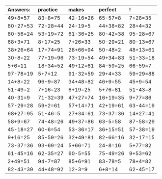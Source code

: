 | Answers: | practice | makes | perfect | ! |
| :--- | :--- | :--- | :--- | :--- |
| 49+8=57 | 83-8=75 | 42-16=26 | 65-57=8 | 7+28=35 | 
| 80-27=53 | 72-28=44 | 24-19=5 | 44+38=82 | 28+4=32 | 
| 80-56=24 | 53+19=72 | 61-36=25 | 80-42=38 | 95-28=67 | 
| 68+3=71 | 8+17=25 | 7+26=33 | 50-29=21 | 80-13=67 | 
| 38+26=64 | 17+74=91 | 28+66=94 | 50-48=2 | 48+13=61 | 
| 30-8=22 | 77+19=96 | 73-19=54 | 49+34=83 | 51-33=18 | 
| 5+6=11 | 18+34=52 | 49+12=61 | 84-59=25 | 66-59=7 | 
| 97-78=19 | 5+7=12 | 91-32=59 | 29+4=33 | 59+29=88 | 
| 14+8=22 | 96-9=87 | 34+48=82 | 46+9=55 | 45+9=54 | 
| 51-49=2 | 7+16=23 | 6+19=25 | 5+76=81 | 51-43=8 | 
| 40-31=9 | 71-32=39 | 47+27=74 | 16+19=35 | 9+77=86 | 
| 57-29=28 | 59+2=61 | 57+14=71 | 42+19=61 | 63-44=19 | 
| 68+27=95 | 51-46=5 | 27+34=61 | 73-37=36 | 14+27=41 | 
| 58+9=67 | 74-48=26 | 49+37=86 | 63-5=58 | 87-58=29 | 
| 45-18=27 | 60-6=54 | 53-36=17 | 36+15=51 | 57-38=19 | 
| 9+16=25 | 85-59=26 | 32+49=81 | 82-66=16 | 32-17=15 | 
| 73-37=36 | 93-69=24 | 5+66=71 | 24-8=16 | 5+77=82 | 
| 61-45=16 | 62-35=27 | 60-5=55 | 75-49=26 | 9+53=62 | 
| 2+49=51 | 94-7=87 | 85+6=91 | 83-78=5 | 78+4=82 | 
| 82-43=39 | 44+48=92 | 12-3=9 | 6+8=14 | 62-45=17 | 

